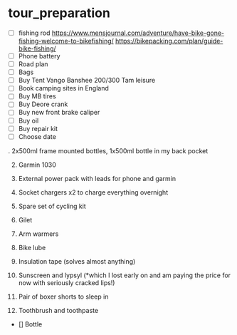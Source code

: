 # tour_preparation
- [ ] fishing rod
https://www.mensjournal.com/adventure/have-bike-gone-fishing-welcome-to-bikefishing/
https://bikepacking.com/plan/guide-bike-fishing/
- [ ] Phone battery
- [ ] Road plan
- [ ] Bags
- [ ] Buy Tent
Vango Banshee 200/300
Tam leisure
- [ ] Book camping sites in England
- [ ] Buy MB tires
- [ ] Buy Deore crank
- [ ] Buy new front brake caliper
- [ ] Buy oil
- [ ] Buy repair kit
- [ ] Choose date

. 2x500ml frame mounted bottles, 1x500ml bottle in my back pocket

2. Garmin 1030

3. External power pack with leads for phone and garmin

4. Socket chargers x2 to charge everything overnight

5. Spare set of cycling kit

6. Gilet

7. Arm warmers

8. Bike lube

9. Insulation tape (solves almost anything)

10. Sunscreen and lypsyl (*which I lost early on and am paying the price for now with seriously cracked lips!)

11. Pair of boxer shorts to sleep in

12. Toothbrush and toothpaste

- [] Bottle

